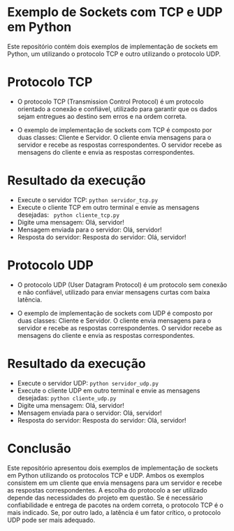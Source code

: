 # Exemplo de Sockets com TCP e UDP em Python
Este repositório contém dois exemplos de implementação de sockets em Python, um utilizando o protocolo TCP e outro utilizando o protocolo UDP.

# Protocolo TCP
- O protocolo TCP (Transmission Control Protocol) é um protocolo orientado a conexão e confiável, utilizado para garantir que os dados sejam entregues ao destino sem erros e na ordem correta.

- O exemplo de implementação de sockets com TCP é composto por duas classes: Cliente e Servidor. O cliente envia mensagens para o servidor e recebe as respostas correspondentes. O servidor recebe as mensagens do cliente e envia as respostas correspondentes.

# Resultado da execução
- Execute o servidor TCP:
 ``` python servidor_tcp.py  ``` 
- Execute o cliente TCP em outro terminal e envie as mensagens desejadas:
 ```  python cliente_tcp.py ``` 
- Digite uma mensagem: Olá, servidor!
- Mensagem enviada para o servidor: Olá, servidor!
- Resposta do servidor: Resposta do servidor: Olá, servidor!
# Protocolo UDP
- O protocolo UDP (User Datagram Protocol) é um protocolo sem conexão e não confiável, utilizado para enviar mensagens curtas com baixa latência.

- O exemplo de implementação de sockets com UDP é composto por duas classes: Cliente e Servidor. O cliente envia mensagens para o servidor e recebe as respostas correspondentes. O servidor recebe as mensagens do cliente e envia as respostas correspondentes.

# Resultado da execução
- Execute o servidor UDP:
 ``` python servidor_udp.py ``` 
- Execute o cliente UDP em outro terminal e envie as mensagens desejadas:
 ``` python cliente_udp.py  ``` 
- Digite uma mensagem: Olá, servidor!
- Mensagem enviada para o servidor: Olá, servidor!
- Resposta do servidor: Resposta do servidor: Olá, servidor!
# Conclusão
Este repositório apresentou dois exemplos de implementação de sockets em Python utilizando os protocolos TCP e UDP. Ambos os exemplos consistem em um cliente que envia mensagens para um servidor e recebe as respostas correspondentes. A escolha do protocolo a ser utilizado depende das necessidades do projeto em questão. Se é necessário confiabilidade e entrega de pacotes na ordem correta, o protocolo TCP é o mais indicado. Se, por outro lado, a latência é um fator crítico, o protocolo UDP pode ser mais adequado.

